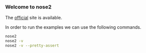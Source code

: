 ### Welcome to nose2

The [official](https://docs.nose2.io/en/latest/) site is available.

In order to run the examples we can use the following commands.

``` bash
nose2 
nose2 -v
nose2 -v --pretty-assert
```

